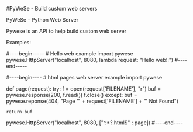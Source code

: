 #PyWeSe - Build custom web servers

PyWeSe - Python Web Server

Pywese is an API to help build custom web server  

Examples:

\#----begin-----
\# Hello web example
import pywese
pywese.HttpServer("localhost", 8080, lambda request: "Hello web!!")
\#----end-----

\#----begin----
\# html pages web server example
import pywese

def page(request):
	try:
    	f = open(request['FILENAME'], "r")
		buf = pywese.response(200, f.read())
		f.close()
	except:
		buf = pywese.reponse(404, "Page '" + request['FILENAME'] + "' Not Found")
	
	return buf

pywese.HttpServer("localhost", 8080, ["^.*?.html$" : page])
\#----end----



